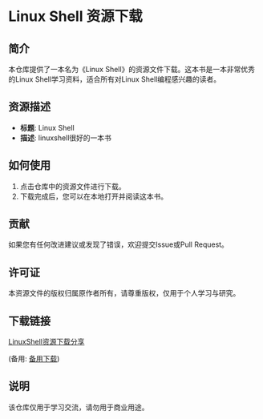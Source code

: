 # Linux Shell 资源下载

## 简介

本仓库提供了一本名为《Linux Shell》的资源文件下载。这本书是一本非常优秀的Linux Shell学习资料，适合所有对Linux Shell编程感兴趣的读者。

## 资源描述

- **标题**: Linux Shell
- **描述**: linuxshell很好的一本书

## 如何使用

1. 点击仓库中的资源文件进行下载。
2. 下载完成后，您可以在本地打开并阅读这本书。

## 贡献

如果您有任何改进建议或发现了错误，欢迎提交Issue或Pull Request。

## 许可证

本资源文件的版权归属原作者所有，请尊重版权，仅用于个人学习与研究。

## 下载链接
[LinuxShell资源下载分享](https://pan.quark.cn/s/976a86c031ca) 

(备用: [备用下载](https://pan.baidu.com/s/1-Knk8NBvMh3nyei9IR6Q8Q?pwd=1234))

## 说明

该仓库仅用于学习交流，请勿用于商业用途。
